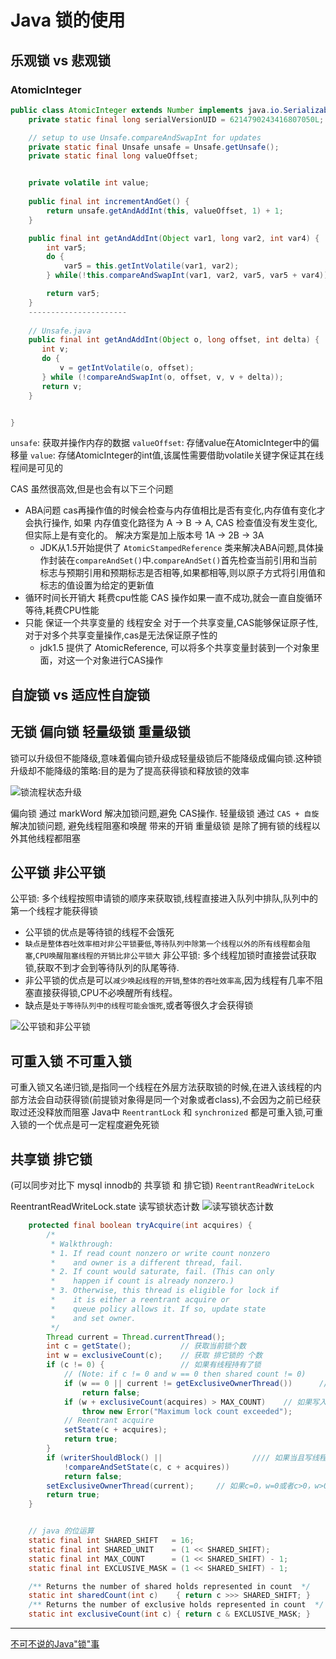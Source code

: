 # Java 锁的使用



## 乐观锁 vs 悲观锁

### AtomicInteger



```java
public class AtomicInteger extends Number implements java.io.Serializable {
    private static final long serialVersionUID = 6214790243416807050L;

    // setup to use Unsafe.compareAndSwapInt for updates
    private static final Unsafe unsafe = Unsafe.getUnsafe();
    private static final long valueOffset;


    private volatile int value;
    
    public final int incrementAndGet() {
        return unsafe.getAndAddInt(this, valueOffset, 1) + 1;
    }

    public final int getAndAddInt(Object var1, long var2, int var4) {
        int var5;
        do {
            var5 = this.getIntVolatile(var1, var2);
        } while(!this.compareAndSwapInt(var1, var2, var5, var5 + var4));

        return var5;
    }
    ----------------------
    
    // Unsafe.java
    public final int getAndAddInt(Object o, long offset, int delta) {
       int v;
       do {
           v = getIntVolatile(o, offset);
       } while (!compareAndSwapInt(o, offset, v, v + delta));
       return v;
    }


}
```
`unsafe`:  获取并操作内存的数据
`valueOffset`: 存储value在AtomicInteger中的偏移量
`value`: 存储AtomicInteger的int值,该属性需要借助volatile关键字保证其在线程间是可见的




CAS 虽然很高效,但是也会有以下三个问题

- ABA问题
  cas再操作值的时候会检查与内存值相比是否有变化,内存值有变化才会执行操作, 如果 内存值变化路径为  A -> B -> A,
  CAS 检查值没有发生变化,但实际上是有变化的。 解决方案是加上版本号  1A -> 2B -> 3A
  * JDK从1.5开始提供了 `AtomicStampedReference` 类来解决ABA问题,具体操作封装在`compareAndSet()`中.`compareAndSet()`首先检查当前引用和当前标志与预期引用和预期标志是否相等,如果都相等,则以原子方式将引用值和标志的值设置为给定的更新值          
- 循环时间长开销大 耗费cpu性能
  CAS 操作如果一直不成功,就会一直自旋循环等待,耗费CPU性能
- 只能 保证一个共享变量的 线程安全
  对于一个共享变量,CAS能够保证原子性,对于对多个共享变量操作,cas是无法保证原子性的
  * jdk1.5 提供了 AtomicReference, 可以将多个共享变量封装到一个对象里面，对这一个对象进行CAS操作











## 自旋锁 vs 适应性自旋锁





## 无锁  偏向锁  轻量级锁  重量级锁


锁可以升级但不能降级,意味着偏向锁升级成轻量级锁后不能降级成偏向锁.这种锁升级却不能降级的策略:目的是为了提高获得锁和释放锁的效率


![锁流程状态升级](IdeaProjects/java-thinking/img/锁流程状态.png)

偏向锁 通过 markWord 解决加锁问题,避免 CAS操作.
轻量级锁 通过 `CAS + 自旋` 解决加锁问题, 避免线程阻塞和唤醒 带来的开销
重量级锁 是除了拥有锁的线程以外其他线程都阻塞




## 公平锁 非公平锁



公平锁: 多个线程按照申请锁的顺序来获取锁,线程直接进入队列中排队,队列中的第一个线程才能获得锁
  - 公平锁的优点是等待锁的线程不会饿死
  - `缺点是整体吞吐效率相对非公平锁要低`,`等待队列中除第一个线程以外的所有线程都会阻塞`,`CPU唤醒阻塞线程的开销比非公平锁大`
非公平锁: 多个线程加锁时直接尝试获取锁,获取不到才会到等待队列的队尾等待.
  - 非公平锁的优点是可以`减少唤起线程的开销`,`整体的吞吐效率高`,因为线程有几率不阻塞直接获得锁,CPU不必唤醒所有线程。
  - 缺点是`处于等待队列中的线程可能会饿死`,或者等很久才会获得锁
  

![公平锁和非公平锁](IdeaProjects/java-thinking/img/公平锁和非公平锁.png)



## 可重入锁  不可重入锁

可重入锁又名递归锁,是指同一个线程在外层方法获取锁的时候,在进入该线程的内部方法会自动获得锁(前提锁对象得是同一个对象或者class),不会因为之前已经获取过还没释放而阻塞
Java中 `ReentrantLock` 和 `synchronized` 都是可重入锁,可重入锁的一个优点是可一定程度避免死锁







## 共享锁  排它锁

(可以同步对比下 mysql innodb的 共享锁 和 排它锁)
`ReentrantReadWriteLock`


ReentrantReadWriteLock.state 读写锁状态计数
![读写锁状态计数](IdeaProjects/java-thinking/img/读写锁状态.png)


```java
    protected final boolean tryAcquire(int acquires) {
        /*
         * Walkthrough:
         * 1. If read count nonzero or write count nonzero
         *    and owner is a different thread, fail.
         * 2. If count would saturate, fail. (This can only
         *    happen if count is already nonzero.)
         * 3. Otherwise, this thread is eligible for lock if
         *    it is either a reentrant acquire or
         *    queue policy allows it. If so, update state
         *    and set owner.
         */
        Thread current = Thread.currentThread();
        int c = getState();           // 获取当前锁个数
        int w = exclusiveCount(c);    // 获取 排它锁的 个数
        if (c != 0) {                 // 如果有线程持有了锁
            // (Note: if c != 0 and w == 0 then shared count != 0)
            if (w == 0 || current != getExclusiveOwnerThread())      // 如果写线程数w==0(换言之存在读锁) 或者持有锁的线程不是当前线程就返回失败
                return false;
            if (w + exclusiveCount(acquires) > MAX_COUNT)    // 如果写入锁的数量大于最大数(65535 = 2^16-1)就抛出一个Error
                throw new Error("Maximum lock count exceeded");
            // Reentrant acquire
            setState(c + acquires);
            return true;
        }
        if (writerShouldBlock() ||                    //// 如果当且写线程数w==0,并且当前线程需要阻塞那么就返回失败;或者如果通过CAS增加写线程数失败也返回失败
            !compareAndSetState(c, c + acquires))
            return false;
        setExclusiveOwnerThread(current);     // 如果c=0，w=0或者c>0，w>0(重入), 则设置当前线程或锁的拥有者
        return true;
    }


    // java 的位运算  
    static final int SHARED_SHIFT   = 16;
    static final int SHARED_UNIT    = (1 << SHARED_SHIFT);
    static final int MAX_COUNT      = (1 << SHARED_SHIFT) - 1;
    static final int EXCLUSIVE_MASK = (1 << SHARED_SHIFT) - 1;

    /** Returns the number of shared holds represented in count  */
    static int sharedCount(int c)    { return c >>> SHARED_SHIFT; }
    /** Returns the number of exclusive holds represented in count  */
    static int exclusiveCount(int c) { return c & EXCLUSIVE_MASK; }
```






































------------
[不可不说的Java"锁"事](https://tech.meituan.com/2018/11/15/java-lock.html)